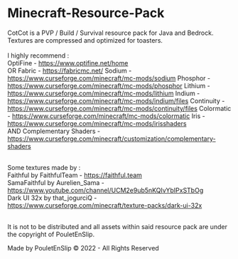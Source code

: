 # Minecraft-Resource-Pack

CotCot is a PVP / Build / Survival resource pack for Java and Bedrock.
Textures are compressed and optimized for toasters.<br><br>
I highly recommend :<br>
OptiFine - https://www.optifine.net/home<br>
OR
	Fabric - https://fabricmc.net/
	Sodium - https://www.curseforge.com/minecraft/mc-mods/sodium
	Phosphor - https://www.curseforge.com/minecraft/mc-mods/phosphor
	Lithium - https://www.curseforge.com/minecraft/mc-mods/lithium
	Indium - https://www.curseforge.com/minecraft/mc-mods/indium/files
	Continuity - https://www.curseforge.com/minecraft/mc-mods/continuity/files
	Colormatic - https://www.curseforge.com/minecraft/mc-mods/colormatic
	Iris - https://www.curseforge.com/minecraft/mc-mods/irisshaders<br>
AND
Complementary Shaders - https://www.curseforge.com/minecraft/customization/complementary-shaders<br><br>


Some textures made by :<br>
Faithful by FaithfulTeam - https://faithful.team<br>
SamaFaithful by Aurelien_Sama - https://www.youtube.com/channel/UCM2e9ub5nKQIvYbIPxSTbOg<br>
Dark UI 32x by that_jogurciQ - https://www.curseforge.com/minecraft/texture-packs/dark-ui-32x<br><br>


It is not to be distributed and all assets within said
resource pack are under the copyright of PouletEnSlip.<br>

Made by PouletEnSlip © 2022 - All Rights Reserved
